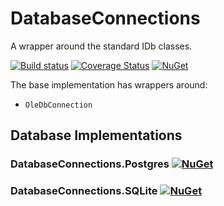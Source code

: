 # DatabaseConnections

A wrapper around the standard IDb classes.

[![Build status](https://ci.appveyor.com/api/projects/status/9qmvvyd47633cqik/branch/master?svg=true)](https://ci.appveyor.com/project/mrstebo/databaseconnections-48e8b/branch/master)
[![Coverage Status](https://coveralls.io/repos/github/mrstebo/DatabaseConnections/badge.svg?branch=master)](https://coveralls.io/github/mrstebo/DatabaseConnections?branch=master)
[![NuGet](https://img.shields.io/nuget/v/DatabaseConnections.svg)](https://www.nuget.org/packages/DatabaseConnections/)

The base implementation has wrappers around:

- `OleDbConnection`

## Database Implementations

### DatabaseConnections.Postgres [![NuGet](https://img.shields.io/nuget/v/DatabaseConnections.Postgres.svg)](https://www.nuget.org/packages/DatabaseConnections.Postgres/)

### DatabaseConnections.SQLite [![NuGet](https://img.shields.io/nuget/v/DatabaseConnections.SQLite.svg)](https://www.nuget.org/packages/DatabaseConnections.SQLite/)
